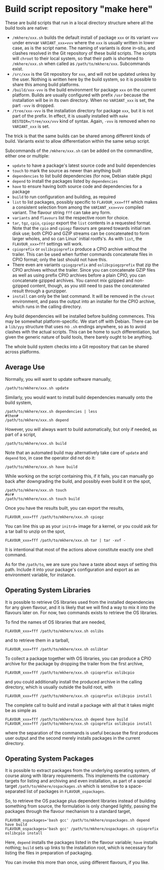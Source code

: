 # Build script repository "make here"

These are build scripts that run in a local directory structure
where all the build tools are native:

  * `/mkhere/xxx.sh` builds the default install of package `xxx` or its
    variant `vvv` under envvar `VARIANT_xxx=vvv` where the `xxx` is
    usually written in lower case, as is the script name.  The naming of
    variants is done in-situ, and clashes resolved in the Git repository
    of these build scripts.  The scripts will `chroot` to their local
    system, so that their path is shortened to `/mkhere/xxx.sh` when called
    as `/path/to/mkhere/xxx`.  Subcommands exist.
  * `/src/xxx` is the Git repository for `xxx`, and will not be updated
    unless by the user.  Nothing is written here by the build system, so
    it is possible to share this among build platforms.
  * `/build/xxx-vvv` is the build environment for package `xxx` on the
    current platform.  Builds are usually configured with prefix `/usr`
    because the installation will be in its own directory.  When no
    `VARIANT_xxx` is set, the part `-vvv` is dropped.
  * `/tree/xxx-vvv` is the installation directory for package `xxx`, but
    it is not part of the prefix.  In effect, it is usually installed with
    `make DESTDIR=/tree/xxx/vvv` kind of syntax.  Again, `-vvv` is removed
    when no `VARIANT_xxx` is set.

The trick is that the same builds can be shared among different kinds
of build.  Variants exist to allow differentiation within the same
setup script.

Subcommands of the `/mkhere/xxx.sh` can be added on the commandline,
either one or multiple:

  * `update` to have a package's latest source code and build dependencies
  * `touch` to mark the source as newer than anything built
  * `dependencies` to list build dependencies (for now, Debian stable pkgs)
  * `depend` to install the packages listed by `dependencies`
  * `have` to ensure having both source code and dependencies for a package
  * `build` to run configuration and building, as required
  * `list` to list packages, possibly specific to `FLAVOUR_xxx=fff`
    which makes a consistent selection from among the `VARIANT_xxx=vvv`
    compiled variant.  The flavour string `fff` can take any form.
  * `variants` and `flavours` list the respective room for choice.
  * `tar`, `tgz`, `cpio`, `cpiogz` export the `list` contents in a
    requested format.  Note that the `cpio` and `cpiogz` flavours
    are geared towards initial ram disk use; both CPIO and GZIP
    streams can be concatenated to form larger wholes, and so can
    Linux' initial rootfs's.  As with `list`, the `FLAVOUR_xxx=fff`
    settings will work.
  * `cpioprefix` or `oslibcpioprefix` produce a CPIO archive without
    the trailer.  This can be used when further commands concatenate
    files in CPIO format; only the last should not have this.
  * There even are variants `cpiogzprefix` and `oslibcpiogzprefix`
    that zip the CPIO archives without the trailer.  Since you can
    concatenate GZIP files as well as using prefix CPIO archives
    before a plain CPIO, you can concatenate gzipped archives.  You
    cannot mix gzipped and non-gzipped content, though, as you still
    need to pass the concatenated result through a gunzipper.
  * `install` can only be the last command.  It will be removed in
    the `chroot` environment, and pass the output into an installer
    for the CPIO archive, which runs in the calling directory.

Any build dependencies will be installed before building commences.
This may be somewhat platform-specific.  We start off with Debian.
There can be a `lib/yyy` structure that uses no `.sh` endings anywhere,
so as to avoid clashes with the actual scripts.  This can be home to
such differentiation, but given the generic nature of build tools,
there barely ought to be anything.

The whole build system checks into a Git repository that can be shared
across platforms.

## Average Use

Normally, you will want to update software manually,

```
/path/to/mkhere/xxx.sh update
```

Similarly, you would want to install build dependencies manually onto
the build system,

```
/path/to/mkhere/xxx.sh dependencies | less
#then#
/path/to/mkhere/xxx.sh depend
```

However, you will always want to build automatically, but only if needed, as part of a script,

```
/path/to/mkhere/xxx.sh build
```

Note that an automated build may alternatively take care of `update` and
`depend` too, in case the operator did not do it:

```
/path/to/mkhere/xxx.sh have build
```

While working on the script containing this, if it fails, you can manually go back after downgrading the build, and possibly even build it on the spot,

```
/path/to/mkhere/xxx.sh touch
#or#
/path/to/mkhere/xxx.sh touch build
```

Once you have the results built, you can export the results,

```
FLAVOUR_xxx=fff /path/to/mkhere/xxx.sh cpiogz
```

You can line this up as your `initrd=` image for a kernel, or you could ask for a tar ball to unzip on the spot,

```
FLAVOUR_xxx=fff /path/to/mkhere/xxx.sh tar | tar -xvf -
```

It is intentional that most of the actions above constitute exactly one shell command.

As for the `/path/to`, we are sure you have a taste about ways of setting
this path.  Include it into your package's configuration and export as an
environment variable, for instance.


## Operating System Libraries

It is possible to retrieve
OS libraries used from the installed dependencies for any given flavour,
and it is likely that we will find a way to mix it into the flavours
later on.  For now, two commands exists to retrieve the OS libraries.

To find the names of OS libraries that are needed,

```
FLAVOUR_xxx=fff /path/to/mkhere/xxx.sh oslibs
```

and to retrieve them in a tarball,

```
FLAVOUR_xxx=fff /path/to/mkhere/xxx.sh oslibtar
```

To collect a package together with OS libraries, you can produce a CPIO
archive for the package by dropping the trailer from the first archive,

```
FLAVOUR_xxx=fff /path/to/mkhere/xxx.sh cpioprefix oslibcpio
```

and you could additionally install the produced archive in the calling
directory, which is usually outside the build root, with

```
FLAVOUR_xxx=fff /path/to/mkhere/xxx.sh cpioprefix oslibcpio install
```

The complete call to build and install a package with all that it
takes might be as simple as

```
FLAVOUR_xxx=fff /path/to/mkhere/xxx.sh depend have build
FLAVOUR_xxx=fff /path/to/mkhere/xxx.sh cpioprefix oslibcpio install
```

where the separation of the commands is useful because the first
produces user output and the second merely installs packages in the
current directory.


## Operating System Packages

It is possible to extract packages from the underlying operating
system, of course along with library requirements.  This implements
the customary targets for listing and archiving and even installation,
as part of a special target `/path/to/mkhere/ospackages.sh` which is
sensitive to a space-separated list of packages in `FLAVOUR_ospackages`.

So, to retrieve the OS package plus dependent libraries instead of
building something from source, the formulation is only changed lightly,
passing the packages through the flavour mechanism to a standard target,

```
FLAVOUR_ospackages='bash gcc' /path/to/mkhere/ospackages.sh depend have build
FLAVOUR_ospackages='bash gcc' /path/to/mkhere/ospackages.sh cpioprefix oslibcpio install
```

Here, `depend` installs the packages listed in the flavour variable;
`have` installs nothing; `build` sets up links to the installation
root, which is necessary for listing the files in preparation of packaging.

You can invoke this more than once, using different flavours, if you like.

